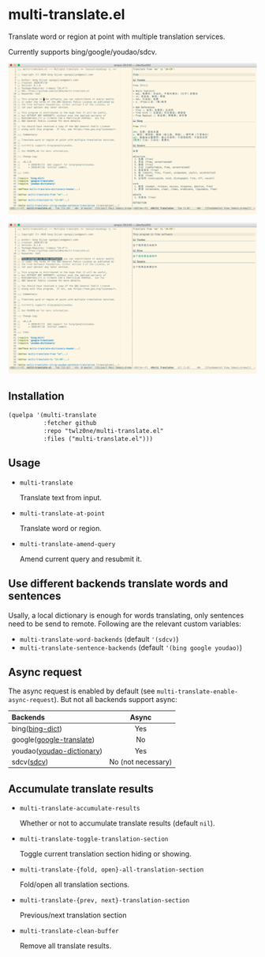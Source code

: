# multi-translate.el

Translate word or region at point with multiple translation services.

Currently supports bing/google/youdao/sdcv.

![](images/multi-translate-word.png)

![](images/multi-translate-region.png)

## Installation

```elisp
(quelpa '(multi-translate
          :fetcher github
          :repo "twlz0ne/multi-translate.el"
          :files ("multi-translate.el")))
```

## Usage

- `multi-translate`

    Translate text from input.

- `multi-translate-at-point`

    Translate word or region.

- `multi-translate-amend-query`

    Amend current query and resubmit it.

## Use different backends translate words and sentences

Usally, a local dictionary is enough for words translating, only sentences need
to be send to remote. Following are the relevant custom variables:

- `multi-translate-word-backends` (default `'(sdcv)`)
- `multi-translate-sentence-backends` (default `'(bing google youdao)`)

## Async request

The async request is enabled by default (see `multi-translate-enable-async-request`). But not all backends support async:

| Backends                                                                        | Async              |
|:--------------------------------------------------------------------------------|:------------------:|
| bing([bing-dict](https://github.com/cute-jumper/bing-dict.el))                  | Yes                |
| google([google-translate](https://github.com/atykhonov/google-translate))       | No                 |
| youdao([youdao-dictionary](https://github.com/xuchunyang/youdao-dictionary.el)) | Yes                |
| sdcv([sdcv](http://www.emacswiki.org/emacs/download/sdcv.el))                   | No (not necessary) |

## Accumulate translate results

- `multi-translate-accumulate-results`

    Whether or not to accumulate translate results (default `nil`).

- `multi-translate-toggle-translation-section`

    Toggle current translation section hiding or showing.

- `multi-translate-{fold, open}-all-translation-section`

    Fold/open all translation sections.

- `multi-translate-{prev, next}-translation-section`

    Previous/next translation section

- `multi-translate-clean-buffer`

    Remove all translate results.
